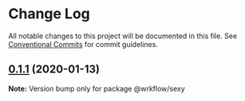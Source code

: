 # Change Log

All notable changes to this project will be documented in this file.
See [Conventional Commits](https://conventionalcommits.org) for commit guidelines.

## [0.1.1](https://github.com/BojanSibar/sibar-vrba/compare/@wrkflow/sexy@0.1.0...@wrkflow/sexy@0.1.1) (2020-01-13)

**Note:** Version bump only for package @wrkflow/sexy
